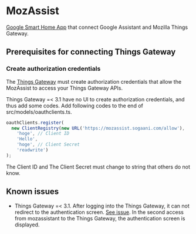 # MozAssist
[Google Smart Home App](https://developers.google.com/actions/smarthome/) that connect Google Assistant and Mozilla Things Gateway.

## Prerequisites for connecting Things Gateway

### Create authorization credentials

The [Things Gateway](https://github.com/mozilla-iot/gateway/blob/master/README.md) must create authorization credentials that allow the MozAssist to access your Things Gateway APIs.

Things Gateway =< 3.1 have no UI to create authorization credentials, and thus add some codes.
Add following codes to the end of src/models/oauthclients.ts.

```js
oauthClients.register(
  new ClientRegistry(new URL('https://mozassist.sogaani.com/allow'),
    'hoge', // Client ID
    'Hello',
    'hoge', // Client Secret
    'readwrite')
);
```

The Client ID and The Client Secret must change to string that others do not know.

## Known issues

* Things Gateway =< 3.1. After logging into the Things Gateway, it can not redirect to the authentication screen. [See issue](https://github.com/mozilla-iot/gateway/issues/779). In the second access from mozassistant to the Things Gateway, the authentication screen is displayed.

